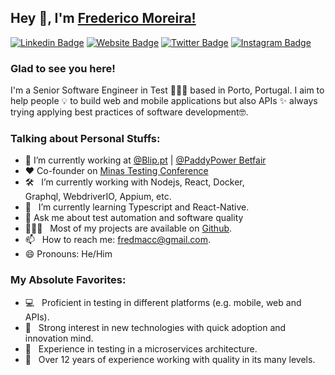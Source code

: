 ## Hey 👋, I'm [Frederico Moreira!](https://github.com/fredmoreira)

[![Linkedin Badge](https://img.shields.io/badge/-LinkedIn-0e76a8?style=flat-square&logo=Linkedin&logoColor=white)](https://www.linkedin.com/in/fredcmoreira/)
[![Website Badge](https://img.shields.io/badge/Website-3b5998?style=flat-square&logo=google-chrome&logoColor=white)](https://fredmoreira.com/)
[![Twitter Badge](https://img.shields.io/badge/-Twitter-00acee?style=flat-square&logo=Twitter&logoColor=white)](https://twitter.com/fredaomoreira)
[![Instagram Badge](https://img.shields.io/badge/-Instagram-e4405f?style=flat-square&logo=Instagram&logoColor=white)](https://www.instagram.com/fredaomoreira/)


### Glad to see you here! 
I'm a Senior Software Engineer in Test 👨🏻‍💻 based in Porto, Portugal. I aim to help people 💡 to build web and mobile applications but also APIs ✨ always trying applying best practices of software development🤓.

### Talking about Personal Stuffs:

- 🔭 I’m currently working at [@Blip.pt](https://blip.pt/) | [@PaddyPower Betfair](https://paddypowerbetfair.jobs/)
- :heart: Co-founder on [Minas Testing Conference](https://minastestingconference.com.br/)
- 🛠 &nbsp; I’m currently working with Nodejs, React, Docker, <br /> Graphql, WebdriverIO, Appium, etc.
- 🚀 &nbsp; I’m currently learning Typescript and React-Native.
- 💬 Ask me about test automation and software quality
- 👨🏻‍💻 &nbsp; Most of my projects are available on [Github](https://github.com/fredmoreira).
- 📫 &nbsp; How to reach me: fredmacc@gmail.com.
- 😄 Pronouns: He/Him

### My Absolute Favorites:

- 💻 &nbsp; Proficient in testing in different platforms (e.g. mobile, web and APIs).
- 📰 &nbsp; Strong interest in new technologies with quick adoption and innovation mind.
- 🚀 &nbsp; Experience in testing in a microservices architecture.
- 🍕 &nbsp; Over 12 years of experience working with quality in its many levels.
